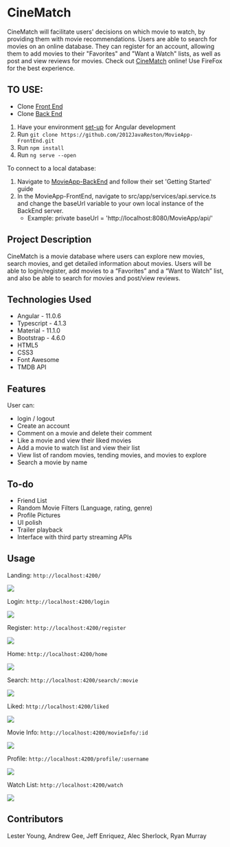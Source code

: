 
# CineMatch
CineMatch will facilitate users' decisions on which movie to watch, by providing them with movie recommendations. Users are able to search for movies on an online database. They can register for an account, allowing them to add movies to their "Favorites" and "Want a Watch" lists, as well as post and view reviews for movies.
Check out [CineMatch](http://cinematch.s3-website-us-east-1.amazonaws.com/) online! Use FireFox for the best experience.


## TO USE:
- Clone [Front End](https://github.com/2012JavaReston/MovieApp-FrontEnd)
- Clone [Back End](https://github.com/2012JavaReston/MovieApp-BackEnd)

1. Have your environment [set-up](https://angular.io/guide/setup-local) for Angular development
2. Run `git clone https://github.com/2012JavaReston/MovieApp-FrontEnd.git`
3. Run `npm install`
4. Run `ng serve --open`

To connect to a local database:
1. Navigate to [MovieApp-BackEnd](https://github.com/2012JavaReston/MovieApp-BackEnd) and follow their set 'Getting Started' guide
2. In the MovieApp-FrontEnd, navigate to src/app/services/api.service.ts and change the baseUrl variable to your own local instance of the BackEnd server.
    * Example: private baseUrl = 'http://localhost:8080/MovieApp/api/'

## Project Description
CineMatch is a movie database where users can explore new movies, search movies, and get detailed information about movies. Users will be able to login/register, add movies to a “Favorites” and a “Want to Watch” list, and also be able to search for movies and post/view reviews.


## Technologies Used
* Angular - 11.0.6
* Typescript - 4.1.3
* Material - 11.1.0
* Bootstrap - 4.6.0
* HTML5
* CSS3
* Font Awesome
* TMDB API

## Features
User can: 
* login / logout
* Create an account
* Comment on a movie and delete their comment
* Like a movie and view their liked movies
* Add a movie to watch list and view their list
* View list of random movies, tending movies, and movies to explore
* Search a movie by name

## To-do
* Friend List
* Random Movie Filters (Language, rating, genre)
* Profile Pictures
* UI polish
* Trailer playback
* Interface with third party streaming APIs
   
## Usage

Landing: `http://localhost:4200/`

<img style='max-width: 650px' src='https://imgur.com/yJ649VL.png' />

Login: `http://localhost:4200/login`

<img style='max-width: 650px' src='https://imgur.com/48XJZeP.png' />

Register: `http://localhost:4200/register` 

<img style='max-width: 650px' src='https://imgur.com/TswRz4E.png' />

Home: `http://localhost:4200/home`

<img style='max-width: 650px' src='https://imgur.com/OH3ZZ8I.png' />

Search: `http://localhost:4200/search/:movie`

<img style='max-width: 650px' src='https://imgur.com/rIGtYa8.png' />

Liked: `http://localhost:4200/liked`

<img style='max-width: 650px' src='https://imgur.com/7QyAQrR.png' />

Movie Info: `http://localhost:4200/movieInfo/:id`

<img style='max-width: 650px' src='https://imgur.com/OCjg0wa.png' />

Profile: `http://localhost:4200/profile/:username`

<img style='max-width: 650px' src='https://imgur.com/8ccyfuz.png' />

Watch List: `http://localhost:4200/watch`

<img style='max-width: 650px' src='https://imgur.com/oZ5DORL.png' />

## Contributors

Lester Young, Andrew Gee, Jeff Enriquez, Alec Sherlock, Ryan Murray

